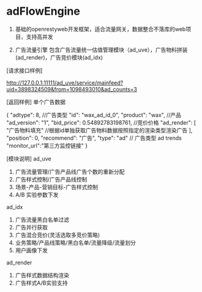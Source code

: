 # adFlowEngine
1. 基础的openrestyweb开发框架，适合流量网关，数据整合不落库的web项目，支持高并发

2. 广告流量引擎 包含广告流量统一估值管理模块（ad_uve），广告物料拼装(ad_render)，广告竞价模块(ad_idx)

[请求接口样例]

http://127.0.0.1:11111/ad_uve/service/mainfeed?uid=3898324509&from=1098493010&ad_counts=3

[返回样例]
单个广告数据

{
 "adtype": 8, //广告类型
 "id": "wax_ad_id_0",
 "product": "wax", //产品
 "ad_version": "1",
 "bid_price": 0.54892783198761, //竞价价格
 "ad_render": [
   "广告物料填充" //根据id单独获取广告物料数据按照指定的渲染类型渲染广告
                    ],
  "position": 0,
  "recommend": "广告",
  "type": "ad" // 广告类型 ad  trends
  "monitor_url":"第三方监控链接"
                }
                

[模块说明]
ad_uve
1. 广告流量管理/广告产品线广告个数的重新分配
2. 广告样式控制/广告产品线控制
3. 场景-产品-营销目标-广告样式控制
4. A/B 实验参数下发
 
ad_idx
1. 广告流量黑白名单过滤
2. 广告并行获取
3. 广告混合竞价(灵活选取多竞价策略)
4. 业务策略/产品线策略/黑白名单/流量降级/流量划分
5. 用户画像下发

ad_render
1. 广告样式数据结构渲染
2. 广告样式A/B实验支持

